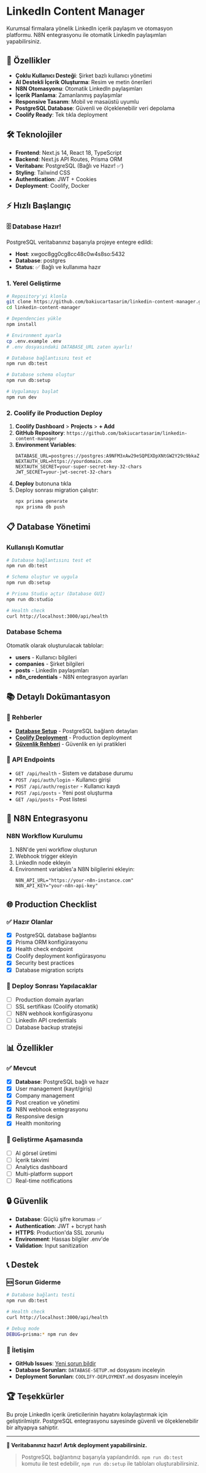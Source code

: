 # LinkedIn Content Manager

Kurumsal firmalara yönelik LinkedIn içerik paylaşım ve otomasyon platformu. N8N entegrasyonu ile otomatik LinkedIn paylaşımları yapabilirsiniz.

## 🚀 Özellikler

- **Çoklu Kullanıcı Desteği**: Şirket bazlı kullanıcı yönetimi
- **AI Destekli İçerik Oluşturma**: Resim ve metin önerileri
- **N8N Otomasyonu**: Otomatik LinkedIn paylaşımları
- **İçerik Planlama**: Zamanlanmış paylaşımlar
- **Responsive Tasarım**: Mobil ve masaüstü uyumlu
- **PostgreSQL Database**: Güvenli ve ölçeklenebilir veri depolama
- **Coolify Ready**: Tek tıkla deployment

## 🛠️ Teknolojiler

- **Frontend**: Next.js 14, React 18, TypeScript
- **Backend**: Next.js API Routes, Prisma ORM
- **Veritabanı**: PostgreSQL (Bağlı ve Hazır! ✅)
- **Styling**: Tailwind CSS
- **Authentication**: JWT + Cookies
- **Deployment**: Coolify, Docker

## ⚡ Hızlı Başlangıç

### 🗄️ Database Hazır!
PostgreSQL veritabanınız başarıyla projeye entegre edildi:
- **Host**: xwgoc8gg0cg8cc48c0w4s8so:5432
- **Database**: postgres
- **Status**: ✅ Bağlı ve kullanıma hazır

### 1. Yerel Geliştirme

```bash
# Repository'yi klonla
git clone https://github.com/bakiucartasarim/linkedin-content-manager.git
cd linkedin-content-manager

# Dependencies yükle
npm install

# Environment ayarla
cp .env.example .env
# .env dosyasındaki DATABASE_URL zaten ayarlı!

# Database bağlantısını test et
npm run db:test

# Database schema oluştur
npm run db:setup

# Uygulamayı başlat
npm run dev
```

### 2. Coolify ile Production Deploy

1. **Coolify Dashboard** > **Projects** > **+ Add**
2. **GitHub Repository**: `https://github.com/bakiucartasarim/linkedin-content-manager`
3. **Environment Variables**:
   ```env
   DATABASE_URL=postgres://postgres:A9NFM3xAw29eSQPEXDpXNtGW2Y29c9bkaZEQpu713tAkhl4yFf3Vq53RZlsEvaMY@xwgoc8gg0cg8cc48c0w4s8so:5432/postgres
   NEXTAUTH_URL=https://yourdomain.com
   NEXTAUTH_SECRET=your-super-secret-key-32-chars
   JWT_SECRET=your-jwt-secret-32-chars
   ```
4. **Deploy** butonuna tıkla
5. Deploy sonrası migration çalıştır:
   ```bash
   npx prisma generate
   npx prisma db push
   ```

## 📋 Database Yönetimi

### Kullanışlı Komutlar
```bash
# Database bağlantısını test et
npm run db:test

# Schema oluştur ve uygula
npm run db:setup

# Prisma Studio açtır (Database GUI)
npm run db:studio

# Health check
curl http://localhost:3000/api/health
```

### Database Schema
Otomatik olarak oluşturulacak tablolar:
- **users** - Kullanıcı bilgileri
- **companies** - Şirket bilgileri  
- **posts** - LinkedIn paylaşımları
- **n8n_credentials** - N8N entegrasyon ayarları

## 📚 Detaylı Dokümantasyon

### 📖 Rehberler
- **[Database Setup](./DATABASE-SETUP.md)** - PostgreSQL bağlantı detayları
- **[Coolify Deployment](./COOLIFY-DEPLOYMENT.md)** - Production deployment
- **[Güvenlik Rehberi](./SECURITY.md)** - Güvenlik en iyi pratikleri

### 🔧 API Endpoints
- `GET /api/health` - Sistem ve database durumu
- `POST /api/auth/login` - Kullanıcı girişi
- `POST /api/auth/register` - Kullanıcı kaydı
- `POST /api/posts` - Yeni post oluşturma
- `GET /api/posts` - Post listesi

## 🔧 N8N Entegrasyonu

### N8N Workflow Kurulumu
1. N8N'de yeni workflow oluşturun
2. Webhook trigger ekleyin
3. LinkedIn node ekleyin
4. Environment variables'a N8N bilgilerini ekleyin:
   ```env
   N8N_API_URL="https://your-n8n-instance.com"
   N8N_API_KEY="your-n8n-api-key"
   ```

## 🌐 Production Checklist

### ✅ Hazır Olanlar
- [x] PostgreSQL database bağlantısı
- [x] Prisma ORM konfigürasyonu
- [x] Health check endpoint
- [x] Coolify deployment konfigürasyonu
- [x] Security best practices
- [x] Database migration scripts

### 🔄 Deploy Sonrası Yapılacaklar
- [ ] Production domain ayarları
- [ ] SSL sertifikası (Coolify otomatik)
- [ ] N8N webhook konfigürasyonu
- [ ] LinkedIn API credentials
- [ ] Database backup stratejisi

## 📊 Özellikler

### ✅ Mevcut
- [x] **Database**: PostgreSQL bağlı ve hazır
- [x] User management (kayıt/giriş)
- [x] Company management
- [x] Post creation ve yönetimi
- [x] N8N webhook entegrasyonu
- [x] Responsive design
- [x] Health monitoring

### 🚧 Geliştirme Aşamasında
- [ ] AI görsel üretimi
- [ ] İçerik takvimi
- [ ] Analytics dashboard
- [ ] Multi-platform support
- [ ] Real-time notifications

## 🔒 Güvenlik

- **Database**: Güçlü şifre koruması ✅
- **Authentication**: JWT + bcrypt hash
- **HTTPS**: Production'da SSL zorunlu
- **Environment**: Hassas bilgiler .env'de
- **Validation**: Input sanitization

## 📞 Destek

### 🆘 Sorun Giderme
```bash
# Database bağlantı testi
npm run db:test

# Health check
curl http://localhost:3000/api/health

# Debug mode
DEBUG=prisma:* npm run dev
```

### 📧 İletişim
- **GitHub Issues**: [Yeni sorun bildir](https://github.com/bakiucartasarim/linkedin-content-manager/issues)
- **Database Sorunları**: `DATABASE-SETUP.md` dosyasını inceleyin
- **Deployment Sorunları**: `COOLIFY-DEPLOYMENT.md` dosyasını inceleyin

## 🏆 Teşekkürler

Bu proje LinkedIn içerik üreticilerinin hayatını kolaylaştırmak için geliştirilmiştir. PostgreSQL entegrasyonu sayesinde güvenli ve ölçeklenebilir bir altyapıya sahiptir.

---

**🎉 Veritabanınız hazır! Artık deployment yapabilirsiniz.**

> PostgreSQL bağlantınız başarıyla yapılandırıldı. `npm run db:test` komutu ile test edebilir, `npm run db:setup` ile tabloları oluşturabilirsiniz.